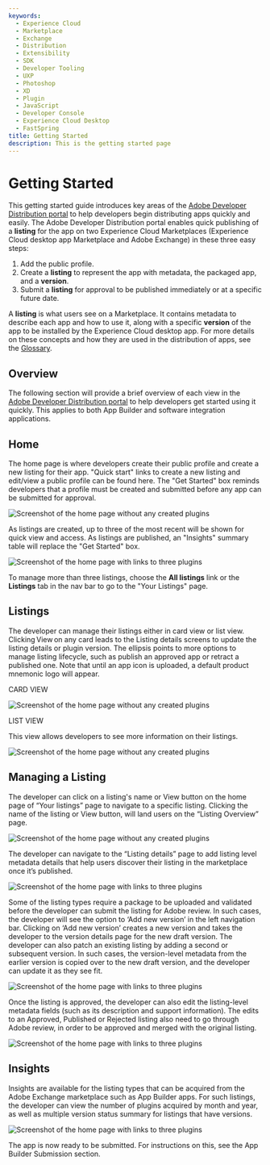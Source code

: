 ```yaml
---
keywords:
  - Experience Cloud
  - Marketplace
  - Exchange
  - Distribution
  - Extensibility
  - SDK
  - Developer Tooling
  - UXP
  - Photoshop
  - XD
  - Plugin
  - JavaScript
  - Developer Console
  - Experience Cloud Desktop
  - FastSpring
title: Getting Started
description: This is the getting started page
---
```


# Getting Started

This getting started guide introduces key areas of the [Adobe Developer Distribution portal](/distribute/home) to help developers begin distributing apps quickly and easily. The Adobe Developer Distribution portal enables quick publishing  of a **listing** for the app on two Experience Cloud Marketplaces (Experience Cloud desktop app Marketplace and Adobe Exchange) in these three easy steps:

1. Add the public profile.
2. Create a **listing** to represent the app with metadata, the packaged app, and a **version**.
3. Submit a **listing** for approval to be published immediately or at a specific future date.

<InlineAlert slots="text" variant="help"/>

A **listing** is what users see on a Marketplace. It contains metadata to describe each app and how to use it, along with a specific **version** of the app to be installed by the Experience Cloud desktop app. For more details on these concepts and how they are used in the distribution of apps, see the [Glossary](./glossary.md).

## Overview

The following section will provide a brief overview of each view in the [Adobe Developer Distribution portal](/distribute/home) to help developers get started using it quickly. This applies to both App Builder and software integration applications. 

## Home

The home page is where developers create their public profile and create a new listing for their app. "Quick start" links to create a new listing and edit/view a public profile can be found here. The "Get Started" box reminds developers that a profile must be created and submitted before any app can be submitted for approval.

![Screenshot of the home page without any created plugins](../images/Overview_1.png)

As listings are created, up to three of the most recent will be shown for quick view and access. As listings are published, an "Insights" summary table will replace the "Get Started" box. 

![Screenshot of the home page with links to three plugins](../images/Overview_2.png)

To manage more than three listings, choose the **All listings** link or the **Listings** tab in the nav bar to go to the "Your Listings" page.

## Listings

The developer can manage their listings either in card view or list view. Clicking View on any card leads to the Listing details screens to update the listing details or plugin version. The ellipsis points to more options to manage listing lifecycle, such as publish an approved app or retract a published one. Note that until an app icon is uploaded, a default product mnemonic logo will appear. 

CARD VIEW 

![Screenshot of the home page without any created plugins](../images/Overview_3.png)

LIST VIEW 

This view allows developers to see more information on their listings. 

![Screenshot of the home page without any created plugins](../images/Overview_4.png) 

## Managing a Listing 

The developer can click on a listing's name or View button on the home page of “Your listings” page to navigate to a specific listing. Clicking the name of the listing or View button, will land users on the “Listing Overview” page.  

![Screenshot of the home page without any created plugins](../images/Overview_5.png)

The developer can navigate to the “Listing details” page to add listing level metadata details that help users discover their listing in the marketplace once it’s published.  

![Screenshot of the home page with links to three plugins](../images/Overview_6.png)

Some of the listing types require a package to be uploaded and validated before the developer can submit the listing for Adobe review. In such cases, the developer will see the option to ‘Add new version’ in the left navigation bar. Clicking on ‘Add new version’ creates a new version and takes the developer to the version details page for the new draft version. The developer can also patch an existing listing by adding a second or subsequent version. In such cases, the version-level metadata from the earlier version is copied over to the new draft version, and the developer can update it as they see fit.  

![Screenshot of the home page with links to three plugins](../images/Overview_7.png)

Once the listing is approved, the developer can also edit the listing-level metadata fields (such as its description and support information). The edits to an Approved, Published or Rejected listing also need to go through Adobe review, in order to be approved and merged with the original listing.  

![Screenshot of the home page with links to three plugins](../images/Overview_8.png)

## Insights

Insights are available for the listing types that can be acquired from the Adobe Exchange marketplace such as App Builder apps. For such listings, the developer can view the number of plugins acquired by month and year, as well as multiple version status summary for listings that have versions. 

![Screenshot of the home page with links to three plugins](../images/Overview_9.png)

The app is now ready to be submitted. For instructions on this, see the App Builder Submission section.

